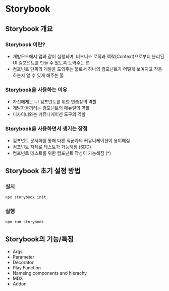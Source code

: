 # Storybook

## Storybook 개요

### Storybook 이란?

- 개발모드에서 앱과 같이 실행되며, 비즈니스 로직과 맥락(Context)으로부터 분리된 UI 컴포넌트를 만들 수 있도록 도와주는 앱
- 컴포넌트 단위의 개발을 도와주는 툴로서 하나의 컴포넌트가 어떻게 보여지고 작동하는지 알 수 있게 해주는 툴

### Storybook을 사용하는 이유

- 자신에게는 UI 컴포넌트를 위한 연습장의 역할
- 개발자들끼리는 컴포넌트의 메뉴얼의 역할
- 디자이너와는 커뮤니케이션 도구의 역할

### Storybook을 사용하면서 생기는 장점
- 컴포넌트 문서화를 통해 다른 직군과의 커뮤니케이션이 용이해짐
- 컴포넌트 자체로 테스트가 가능해짐 (SDD)
- 컴포넌트 테스트를 위한 컴포넌트 작성이 가능해짐 (*)

## Storybook 초기 설정 방법

### 설치

```bash
npx storybook init
```

### 실행

```bash
npm run storybook
```

## Storybook의 기능/특징
- Args
- Parameter
- Decorator
- Play Function
- Nameing components and hierachy
- MDX
- Addon